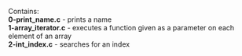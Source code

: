 Contains:<br />**0-print_name.c** - prints a name
<br />**1-array_iterator.c** - executes a function given as a parameter on each element of an array
<br />**2-int_index.c** - searches for an index
